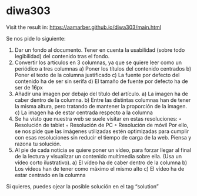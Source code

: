 # diwa303
Visit the result in:
https://aamarber.github.io/diwa303/main.html

Se nos pide lo siguiente:
1. Dar un fondo al documento. Tener en cuenta la usabilidad (sobre todo legibilidad) del contenido tras el fondo.
2. Convertir los artículos en 3 columnas, ya que se quiere leer como un periódico a tres columnas
    a) Poner los títulos del contenido centrados
    b) Poner el texto de la columna justificado
    c) La fuente por defecto del contenido ha de ser sin serifa
    d) El tamaño de fuente por defecto ha de ser de 16px
3. Añadir una imagen por debajo del título del artículo.
    a) La imagen ha de caber dentro de la columna. 
    b) Entre las distintas columnas han de tener la misma altura, pero tratando de mantener la proporción de la imagen. 
    c) La imagen ha de estar centrada respecto a la columna
4. Se ha visto que nuestra web se suele visitar en estas resoluciones:
    ◦ Resolución de tablet
    ◦ Resolución de PC
    ◦ Resolución de móvil
Por ello, se nos pide que las imágenes utilizadas estén optimizadas para cumplir con esas resoluciones sin reducir el tiempo de carga de la web. Piensa y razona tu solución.
5. Al pie de cada noticia se quiere poner un vídeo, para forzar llegar al final de la lectura y visualizar un contenido multimedia sobre ella. (Usa un vídeo corto ilustrativo).
    a) El vídeo ha de caber dentro de la columna
    b) Los vídeos han de tener como máximo el mismo alto
    c) El vídeo ha de estar centrado en la columna
    
Si quieres, puedes ojear la posible solución en el tag “solution”
